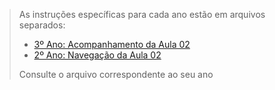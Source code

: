 > As instruções específicas para cada ano estão em arquivos separados:
>
> - [3º Ano: Acompanhamento da Aula 02](readme_3ano_aula02_acompanhamento.md)
> - [2º Ano: Navegação da Aula 02](readme_2ano_aula02_navegacao.md)
>
> Consulte o arquivo correspondente ao seu ano